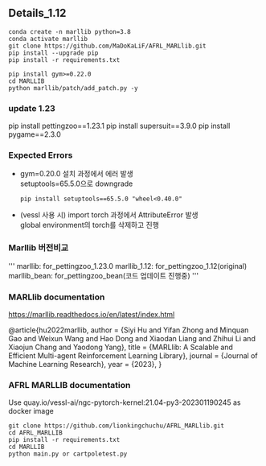 ## Details_1.12
```
conda create -n marllib python=3.8
conda activate marllib
git clone https://github.com/MaDoKaLiF/AFRL_MARLlib.git
pip install --upgrade pip
pip install -r requirements.txt

pip install gym>=0.22.0
cd MARLLIB
python marllib/patch/add_patch.py -y
```
### update 1.23
pip install pettingzoo==1.23.1
pip install supersuit==3.9.0
pip install pygame==2.3.0

### Expected Errors
- gym=0.20.0 설치 과정에서 에러 발생  
  setuptools=65.5.0으로 downgrade
  ```
  pip install setuptools==65.5.0 "wheel<0.40.0"
  ```
  
- (vessl 사용 시) import torch 과정에서 AttributeError 발생  
  global environment의 torch를 삭제하고 진행
### Marllib 버전비교
'''
marllib: for_pettingzoo_1.23.0
marllib_1.12: for_pettingzoo_1.12(original)
marllib_bean: for_pettingzoo_bean(코드 업데이트 진행중)
'''

### MARLlib documentation
https://marllib.readthedocs.io/en/latest/index.html
 

@article{hu2022marllib,
  author  = {Siyi Hu and Yifan Zhong and Minquan Gao and Weixun Wang and Hao Dong and Xiaodan Liang and Zhihui Li and Xiaojun Chang and Yaodong Yang},
  title   = {MARLlib: A Scalable and Efficient Multi-agent Reinforcement Learning Library},
  journal = {Journal of Machine Learning Research},
  year    = {2023},
}

### AFRL MARLLIB documentation

Use quay.io/vessl-ai/ngc-pytorch-kernel:21.04-py3-202301190245 as docker image
```
git clone https://github.com/lionkingchuchu/AFRL_MARLlib.git
cd AFRL_MARLLIB
pip install -r requirements.txt
cd MARLLIB
python main.py or cartpoletest.py
```